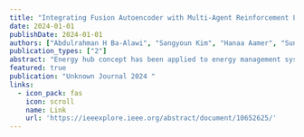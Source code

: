 ```yaml
---
title: "Integrating Fusion Autoencoder with Multi-Agent Reinforcement Learning for Optimal Energy Dispatch Under Uncertainties"
date: 2024-01-01
publishDate: 2024-01-01
authors: ["Abdulrahman H Ba-Alawi", "Sangyoun Kim", "Hanaa Aamer", "SungKu Heo", "ChangKyoo Yoo"]
publication_types: ["2"]
abstract: "Energy hub concept has been applied to energy management systems to enhance system flexibility. However, energy management studies face various challenges due to demand uncertainties, system complexity, and interactions between different energy carriers in energy hubs. This study considers smart operational strategies for a novel green energy hub (GEH) to supply power and heat to a commercial community. To handle demand uncertainty, a fusion autoencoder (FAE) model was used to reconstruct any abnormalities in demand data. To enhance flexibility, the GEH is equipped with storage facilities, including a battery bank and thermal storage. The scheduling of the GEH was optimized using a multi-agent reinforcement learning (MARL) model. This approach considers a balance between centralized training and decentralized dispatch to minimize the total cost of the GEH system while meeting demand …"
featured: true
publication: "Unknown Journal 2024 "
links:
  - icon_pack: fas
    icon: scroll
    name: Link
    url: 'https://ieeexplore.ieee.org/abstract/document/10652625/'
---
```

